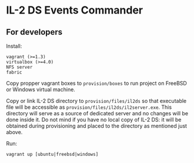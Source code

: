 IL-2 DS Events Commander
========================

For developers
--------------

Install:

    vagrant (>=1.3)
    virtualbox (>=4.0)
    NFS server
    fabric

Copy propper vagrant boxes to `provision/boxes` to run project on FreeBSD or
Windows virtual machine.

Copy or link IL-2 DS directory to `provision/files/il2ds` so that executable
file will be accessible as `provision/files/il2ds/il2server.exe`. This
directory will serve as a source of dedicated server and no changes will be
done inside it. Do not mind if you have no local copy of IL-2 DS: it will be
obtained during provisioning and placed to the directory as mentioned just
above.

Run:

    vagrant up [ubuntu|freebsd|windows]
